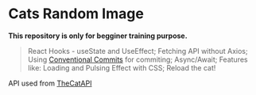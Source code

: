 # Cats Random Image

**This repository is only for begginer training purpose.**
 
> React Hooks - useState and UseEffect;
> Fetching API without Axios;
> Using [Conventional Commits](https://www.conventionalcommits.org/en/v1.0.0/) for commiting;
> Async/Await;
> Features like: Loading and Pulsing Effect with CSS;
> Reload the cat!

API used from [TheCatAPI](https://docs.thecatapi.com/)